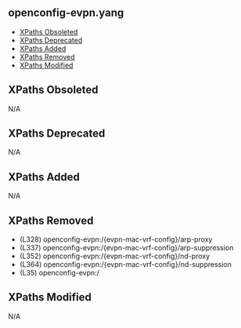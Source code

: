 ## openconfig-evpn.yang

- [XPaths Obsoleted](#xpaths-obsoleted)
- [XPaths Deprecated](#xpaths-deprecated)
- [XPaths Added](#xpaths-added)
- [XPaths Removed](#xpaths-removed)
- [XPaths Modified](#xpaths-modified)

## XPaths Obsoleted

N/A

## XPaths Deprecated

N/A

## XPaths Added

N/A

## XPaths Removed

- (L328)	openconfig-evpn:/{evpn-mac-vrf-config}/arp-proxy
- (L337)	openconfig-evpn:/{evpn-mac-vrf-config}/arp-suppression
- (L352)	openconfig-evpn:/{evpn-mac-vrf-config}/nd-proxy
- (L364)	openconfig-evpn:/{evpn-mac-vrf-config}/nd-suppression
- (L35)	openconfig-evpn:/

## XPaths Modified

N/A

